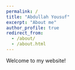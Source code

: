 ```yaml
---
permalink: /
title: "Abdullah Yousuf"
excerpt: "About me"
author_profile: true
redirect_from: 
  - /about/
  - /about.html
---
```


Welcome to my website!
